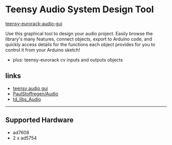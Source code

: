 # Teensy Audio System Design Tool 

[teensy-eurorack-audio-gui](https://newdigate.github.io/teensy-eurorack-audio-gui)

Use this graphical tool to design your audio project.  Easily browse the library's many features, connect objects, export to Arduino code, and quickly access details for the functions each object provides for you to control it from your Arduino sketch!
* plus: teensy-eurorack cv inputs and outputs objects

## links
* [teensy audio gui](http://www.pjrc.com/teensy/gui/index.html)
* [PaulStoffregen/Audio](https://github.com/PaulStoffregen/Audio)
* [td_libs_Audio](http://www.pjrc.com/teensy/td_libs_Audio.html)

------------------------

## Supported Hardware
* ad7608
* 2 x ad5754




